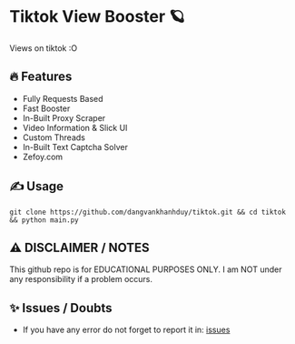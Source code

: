 # Tiktok View Booster 🪐
Views on tiktok :O

## 🔥 Features
- Fully Requests Based
- Fast Booster
- In-Built Proxy Scraper
- Video Information & Slick UI
- Custom Threads
- In-Built Text Captcha Solver
- Zefoy.com

## ✍️ Usage
    git clone https://github.com/dangvankhanhduy/tiktok.git && cd tiktok && python main.py

## ⚠️ DISCLAIMER / NOTES
This github repo is for EDUCATIONAL PURPOSES ONLY. I am NOT under any responsibility if a problem occurs.
 
## ✨ Issues / Doubts
- If you have any error do not forget to report it in: [issues](https://github.com/dangvankhanhduy/tiktok/issues/new)
